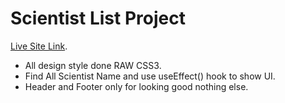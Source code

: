 # Scientist List Project

[Live Site Link](https://scientist.netlify.app).

* All design style done RAW CSS3.
* Find All Scientist Name and use useEffect() hook to show UI.
* Header and Footer only for looking good nothing else.